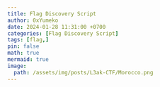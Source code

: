 ```yaml
---
title: Flag Discovery Script
author: 0xYumeko
date: 2024-01-28 11:31:00 +0700
categories: [Flag Discovery Script]
tags: [flag,]
pin: false
math: true
mermaid: true
image:
  path: /assets/img/posts/L3ak-CTF/Morocco.png
---
```



